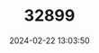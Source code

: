 ---
title: "32899"
category: "Beilschmiedia kweo"
draft: false
date: 2024-02-22 13:03:50
languages:
  Bantu (Other): ["Mkweo"]
---